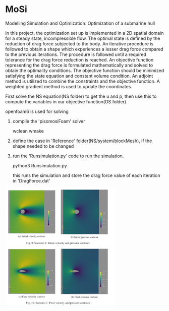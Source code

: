 # MoSi
Modelling Simulation and Optimization: Optimization of a submarine hull

In this project, the optimization set up is implemented in a 2D spatial domain for a steady state, incompressible flow. The optimal state is defined by the reduction of drag force subjected to the body. An iterative procedure is followed to obtain a shape which experiences a lesser drag force compared to the previous iterations. The procedure is followed until a required tolerance for the drag force reduction is reached. An objective function representing the drag force is formulated mathematically and solved to obtain the optimality conditions. The objective function should be minimized satisfying the state equation and constant volume condition. An adjoint method is utilized to combine the constraints and the objective function. A weighted gradient method is used to update the coordinates.

First solve the NS equation(NS folder) to get the u and p, then use this to compute the variables in our objective function(OS folder). 

openfoam6 is used for solving

1) compile the 'pisomosiFoam' solver
		
	  wclean
	  wmake
	  
2) define the case in 'Reference' folder(NS/system/blockMesh), if the shape needed to be changed

3) run the 'Runsimulation.py' code to run the simulation. 
	
	  python3 Runsimulation.py
	
	
   this runs the simulation and store the drag force value of each iteration in 'DragForce.dat'
   
   
   <p align="center">
  <img src="images\result.png" width="350" title="hover text">
  </p>
